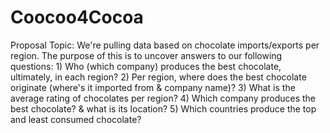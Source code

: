 # Coocoo4Cocoa
Proposal Topic: We're pulling data based on chocolate imports/exports per region. The purpose of this is to uncover answers to our following questions: 1) Who (which company) produces the best chocolate, ultimately, in each region? 2) Per region, where does the best chocolate originate (where's it imported from & company name)? 3) What is the average rating of chocolates per region? 4) Which company produces the best chocolate? & what is its location? 5) Which countries produce the top and least consumed chocolate?

